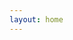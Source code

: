 ```yaml
---
layout: home
---
```

<meta property="og:title" content="Internet2 CLASS"/>
<meta property="og:image" content="https://internet2-class.github.io/assets/img/SEO-CLASS-Image.png"/>
<meta property="og:image:alt" content="CLASS for Research Workforce Development"/>
<meta property="og:description" content="Workforce Development Research"/>
<meta property="og:url" content="https://internet2-class.github.io"/>
<meta property="og:image:width" content="1200" />
<meta property="og:image:height" content="600"/>
<meta property="og:type" content="website"/> 

<!-- Google tag (gtag.js) -->
<script async src="https://www.googletagmanager.com/gtag/js?id=G-PZT5M30K7C"></script>
<script>
  window.dataLayer = window.dataLayer || [];
  function gtag(){dataLayer.push(arguments);}
  gtag('js', new Date());

  gtag('config', 'G-PZT5M30K7C');
</script>
